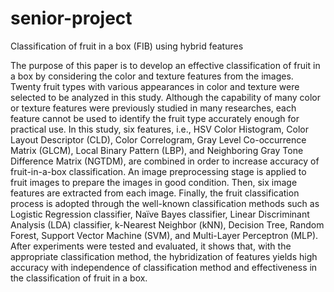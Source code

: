 # senior-project
Classification of fruit in a box (FIB) using hybrid features

The purpose of this paper is to develop an effective classification of fruit in a box by considering the color and texture features from the images. Twenty fruit types with various appearances in color and texture were selected to be analyzed in this study. Although the capability of many color or texture features were previously studied in many researches, each feature cannot be used to identify the fruit type accurately enough for practical use.  In this study, six features, i.e., HSV Color Histogram, Color Layout Descriptor (CLD), Color Correlogram, Gray Level Co-occurrence Matrix (GLCM), Local Binary Pattern (LBP), and Neighboring Gray Tone Difference Matrix (NGTDM), are combined in order to increase accuracy of fruit-in-a-box classification. An image preprocessing stage is applied to fruit images to prepare the images in good condition. Then, six image features are extracted from each image. Finally, the fruit classification process is adopted through the well-known classification methods such as Logistic Regression classifier, Naïve Bayes classifier, Linear Discriminant Analysis (LDA) classifier, k-Nearest Neighbor (kNN), Decision Tree, Random Forest, Support Vector Machine (SVM), and Multi-Layer Perceptron (MLP). After experiments were tested and evaluated, it shows that, with the appropriate classification method, the hybridization of features yields high accuracy with independence of classification method and effectiveness in the classification of fruit in a box.
